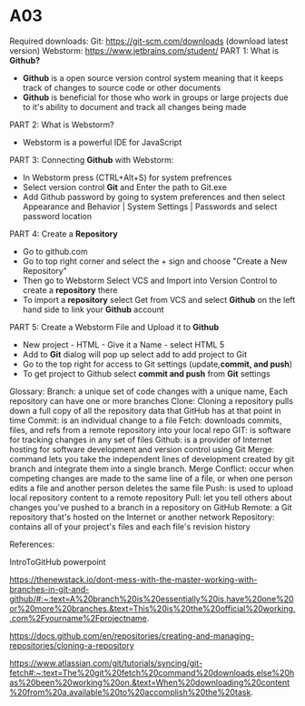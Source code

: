 # A03
Required downloads:
Git: https://git-scm.com/downloads (download latest version)
Webstorm: https://www.jetbrains.com/student/
PART 1: What is **Github?**
  - **Github** is a open source version control system meaning that it keeps track of changes to source code or other documents
  - **Github** is beneficial for those who work in groups or large projects due to it's ability to document and track all changes being made
 
PART 2: What is Webstorm?
  - Webstorm is a powerful IDE for JavaScript

PART 3: Connecting **Github** with Webstorm:
  - In Webstorm press (CTRL+Alt+S) for system prefrences
  - Select version control **Git** and Enter the path to Git.exe
  - Add Github password by going to system preferences and then select Appearance and Behavior | System Settings | Passwords and select password location

PART 4: Create a **Repository**
  - Go to github.com
  - Go to top right corner and select the + sign and choose "Create a New Repository"
  - Then go to Webstorm Select VCS and Import into Version Control to create a **repository** there
  - To import a **repository** select Get from VCS and select **Github** on the left hand side to link your **Github** account

PART 5: Create a Webstorm File and Upload it to **Github**
  - New project - HTML - Give it a Name - select HTML 5
  - Add to **Git** dialog will pop up select add to add project to Git
  - Go to the top right for access to Git settings (update,**commit, and push**)
  - To get project to Github select **commit and push** from **Git** settings


Glossary:
Branch: a unique set of code changes with a unique name, Each repository can have one or more branches
Clone: Cloning a repository pulls down a full copy of all the repository data that GitHub has at that point in time
Commit:  is an individual change to a file
Fetch: downloads commits, files, and refs from a remote repository into your local repo
GIT: is software for tracking changes in any set of files
Github: is a provider of Internet hosting for software development and version control using Git
Merge: command lets you take the independent lines of development created by git branch and integrate them into a single branch.
Merge Conflict:  occur when competing changes are made to the same line of a file, or when one person edits a file and another person deletes the same file
Push: is used to upload local repository content to a remote repository
Pull: let you tell others about changes you've pushed to a branch in a repository on GitHub
Remote: a Git repository that's hosted on the Internet or another network
Repository: contains all of your project's files and each file's revision history

References:

IntroToGitHub powerpoint

https://thenewstack.io/dont-mess-with-the-master-working-with-branches-in-git-and-github/#:~:text=A%20branch%20is%20essentially%20is,have%20one%20or%20more%20branches.&text=This%20is%20the%20official%20working,.com%2Fyourname%2Fprojectname.

https://docs.github.com/en/repositories/creating-and-managing-repositories/cloning-a-repository

https://www.atlassian.com/git/tutorials/syncing/git-fetch#:~:text=The%20git%20fetch%20command%20downloads,else%20has%20been%20working%20on.&text=When%20downloading%20content%20from%20a,available%20to%20accomplish%20the%20task.





 
